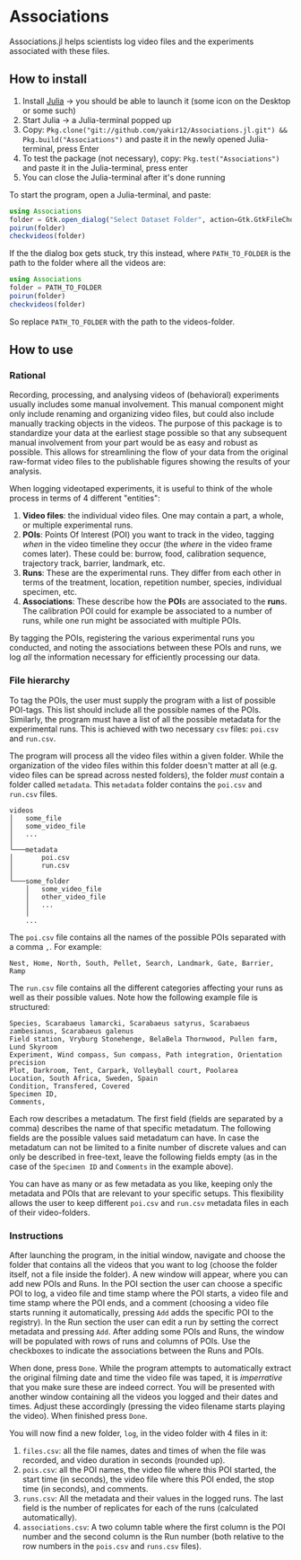 # Associations

Associations.jl helps scientists log video files and the experiments associated with these files.

## How to install

1. Install [Julia](https://julialang.org/downloads/) -> you should be able to launch it (some icon on the Desktop or some such)
2. Start Julia -> a Julia-terminal popped up
3. Copy: `Pkg.clone("git://github.com/yakir12/Associations.jl.git") && Pkg.build("Associations")` and paste it in the newly opened Julia-terminal, press Enter
4. To test the package (not necessary), copy: `Pkg.test("Associations")` and paste it in the Julia-terminal, press enter
5. You can close the Julia-terminal after it's done running

To start the program, open a Julia-terminal, and paste:
```julia
using Associations
folder = Gtk.open_dialog("Select Dataset Folder", action=Gtk.GtkFileChooserAction.SELECT_FOLDER)
poirun(folder)
checkvideos(folder)
```
If the the dialog box gets stuck, try this instead, where `PATH_TO_FOLDER` is the path to the folder where all the videos are:
```julia
using Associations
folder = PATH_TO_FOLDER
poirun(folder)
checkvideos(folder)
```
So replace `PATH_TO_FOLDER` with the path to the videos-folder.

## How to use

### Rational 
Recording, processing, and analysing videos of (behavioral) experiments usually includes some manual involvement. This manual component might only include renaming and organizing video files, but could also include manually tracking objects in the videos. The purpose of this package is to standardize your data at the earliest stage possible so that any subsequent manual involvement from your part would be as easy and robust as possible. This allows for streamlining the flow of your data from the original raw-format video files to the publishable figures showing the results of your analysis.

When logging videotaped experiments, it is useful to think of the whole process in terms of 4 different "entities":

1. **Video files**: the individual video files. One may contain a part, a whole, or multiple experimental runs. 
2. **POIs**: Points Of Interest (POI) you want to track in the video, tagging *when* in the video timeline they occur (the *where* in the video frame comes later). These could be: burrow, food, calibration sequence, trajectory track, barrier, landmark, etc.
3. **Runs**: These are the experimental runs. They differ from each other in terms of the treatment, location, repetition number, species, individual specimen, etc.
4. **Associations**: These describe how the **POI**s are associated to the **run**s. The calibration POI could for example be associated to a number of runs, while one run might be associated with multiple POIs.

By tagging the POIs, registering the various experimental runs you conducted, and noting the associations between these POIs and runs, we log *all* the information necessary for efficiently processing our data. 

### File hierarchy
To tag the POIs, the user must supply the program with a list of possible POI-tags. This list should include all the possible names of the POIs. Similarly, the program must have a list of all the possible metadata for the experimental runs. This is achieved with two necessary `csv` files: `poi.csv` and `run.csv`.

The program will process all the video files within a given folder. While the organization of the video files within this folder doesn't matter at all (e.g. video files can be spread across nested folders), the folder *must* contain a folder called `metadata`. This `metadata` folder contains the `poi.csv` and `run.csv` files. 

```
videos
│   some_file
│   some_video_file
│   ...
│
└───metadata
│       poi.csv
│       run.csv
│   
└───some_folder
    │   some_video_file
    │   other_video_file
    │   ...
    │   
    ...
```

The `poi.csv` file contains all the names of the possible POIs separated with a comma `,`. For example:

```
Nest, Home, North, South, Pellet, Search, Landmark, Gate, Barrier, Ramp
```
The `run.csv` file contains all the different categories affecting your runs as well as their possible values. Note how the following example file is structured:
```
Species, Scarabaeus lamarcki, Scarabaeus satyrus, Scarabaeus zambesianus, Scarabaeus galenus
Field station, Vryburg Stonehenge, BelaBela Thornwood, Pullen farm, Lund Skyroom
Experiment, Wind compass, Sun compass, Path integration, Orientation precision
Plot, Darkroom, Tent, Carpark, Volleyball court, Poolarea
Location, South Africa, Sweden, Spain
Condition, Transfered, Covered
Specimen ID,
Comments,
```
Each row describes a metadatum. The first field (fields are separated by a comma) describes the name of that specific metadatum. The following fields are the possible values said metadatum can have. In case the metadatum can not be limited to a finite number of discrete values and can only be described in free-text, leave the following fields empty (as in the case of the `Specimen ID` and `Comments` in the example above).

You can have as many or as few metadata as you like, keeping only the metadata and POIs that are relevant to your specific setups. This flexibility allows the user to keep different `poi.csv` and `run.csv` metadata files in each of their video-folders.

### Instructions
After launching the program, in the initial window, navigate and choose the folder that contains all the videos that you want to log (choose the folder itself, not a file inside the folder). A new window will appear, where you can add new POIs and Runs. In the POI section the user can choose a specific POI to log, a video file and time stamp where the POI starts, a video file and time stamp where the POI ends, and a comment (choosing a video file starts running it automatically, pressing `Add` adds the specific POI to the registry). In the Run section the user can edit a run by setting the correct metadata and pressing `Add`. After adding some POIs and Runs, the window will be populated with rows of runs and columns of POIs. Use the checkboxes to indicate the associations between the Runs and POIs. 

When done, press `Done`. While the program attempts to automatically extract the original filming date and time the video file was taped, it is *imperrative* that you make sure these are indeed correct. You will be presented with another window containing all the videos you logged and their dates and times. Adjust these accordingly (pressing the video filename starts playing the video). When finished press `Done`.

You will now find a new folder, `log`, in the video folder with 4 files in it: 
1. `files.csv`: all the file names, dates and times of when the file was recorded, and video duration in seconds (rounded up).
2. `pois.csv`: all the POI names, the video file where this POI started, the start time (in seconds), the video file where this POI ended, the stop time (in seconds), and comments.
3. `runs.csv`: All the metadata and their values in the logged runs. The last field is the number of replicates for each of the runs (calculated automatically).
4. `associations.csv`: A two column table where the first column is the POI number and the second column is the Run number (both relative to the row numbers in the `pois.csv` and `runs.csv` files). 
